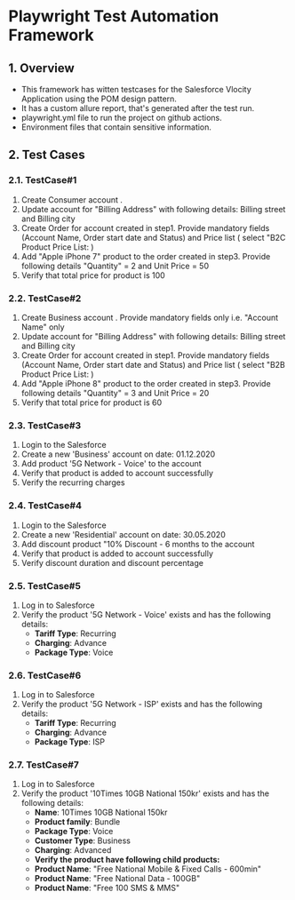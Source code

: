 # Playwright Test Automation Framework

## 1. Overview
- This framework has witten testcases for the Salesforce Vlocity Application using the POM design pattern.
- It has a custom allure report, that's generated after the test run.
- playwright.yml file to run the project on github actions.
- Environment files that contain sensitive information.

## 2. Test Cases

### 2.1. TestCase#1
1. Create Consumer account .
2. Update account for "Billing Address" with following details: Billing street and Billing city
3. Create Order for account created in step1. Provide mandatory fields (Account Name, Order start date and Status) and Price list ( select "B2C Product Price List: )
4. Add "Apple iPhone 7" product to the order created in step3. Provide following details "Quantity" = 2 and Unit Price = 50
5. Verify that total price for product is 100

### 2.2. TestCase#2
1. Create Business account . Provide mandatory fields only i.e. "Account Name" only
2. Update account for "Billing Address" with following details: Billing street and Billing city
3. Create Order for account created in step1. Provide mandatory fields (Account Name, Order start date and Status) and Price list ( select "B2B Product Price List: )
4. Add "Apple iPhone 8" product to the order created in step3. Provide following details "Quantity" = 3 and Unit Price = 20
5. Verify that total price for product is 60

### 2.3. TestCase#3
1. Login to the Salesforce
2. Create a new 'Business' account on date: 01.12.2020
3. Add product '5G Network - Voice' to the account
4. Verify that product is added to account successfully
5. Verify the recurring charges

### 2.4. TestCase#4
1. Login to the Salesforce
2. Create a new 'Residential' account on date: 30.05.2020
3. Add discount product "10% Discount - 6 months to the account
4. Verify that product is added to account successfully
5. Verify discount duration and discount percentage

### 2.5. TestCase#5
1. Log in to Salesforce
2. Verify the product '5G Network - Voice' exists and has the following details:
    - **Tariff Type**: Recurring
    - **Charging**: Advance
    - **Package Type**: Voice

### 2.6. TestCase#6
1. Log in to Salesforce
2. Verify the product '5G Network - ISP' exists and has the following details:
    - **Tariff Type**: Recurring
    - **Charging**: Advance
    - **Package Type**: ISP

### 2.7. TestCase#7
1. Log in to Salesforce
2. Verify the product '10Times 10GB National 150kr' exists and has the following details:
    - **Name**: 10Times 10GB National 150kr
    - **Product family**: Bundle
    - **Package Type**: Voice
    - **Customer Type**: Business
    - **Charging**: Advanced
    - **Verify the product have following child products:**
    - **Product Name**: "Free National Mobile & Fixed Calls - 600min"
    - **Product Name**: "Free National Data - 100GB"
    - **Product Name**: "Free 100 SMS & MMS"
